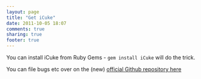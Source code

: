 ```yaml
---
layout: page
title: "Get iCuke"
date: 2011-10-05 18:07
comments: true
sharing: true
footer: true
---
```


You can install iCuke from Ruby Gems - `gem install iCuke` will do the trick.

You can file bugs etc over on the (new) [official Github repository here](https://github.com/BlueFrogGaming/icuke)
